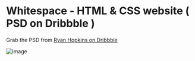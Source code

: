 Whitespace - HTML &amp; CSS website ( PSD on Dribbble )
====================

Grab the PSD from [Ryan Hopkins on Dribbble](https://dribbble.com/shots/1621213-WhiteSpace-Theme-Freebie-PSD)


![image](https://cloud.githubusercontent.com/assets/2805320/3461387/5dcfa9c4-0222-11e4-9a19-a176b611c320.png)
